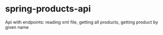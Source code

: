 # spring-products-api
Api with endpoints: reading xml file, getting all products, getting product by given name
